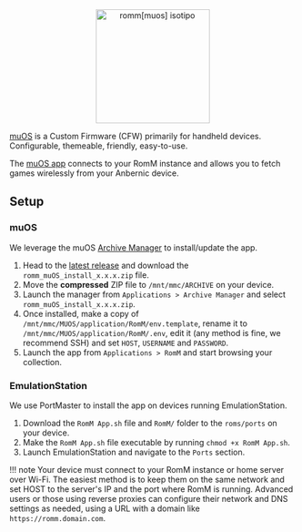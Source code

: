 <!-- trunk-ignore-all(markdownlint/MD033) -->
<!-- trunk-ignore-all(markdownlint/MD041) -->

<div align="center">
    <img src="../../resources/romm/integrations/muos.svg" height="200px" width="200px" alt="romm[muos] isotipo">
</div>

<a href="https://muos.dev" target="_blank">muOS</a> is a Custom Firmware (CFW) primarily for handheld devices. Configurable, themeable, friendly, easy-to-use.

The <a href="https://github.com/rommapp/muos-app" target="_blank">muOS app</a> connects to your RomM instance and allows you to fetch games wirelessly from your Anbernic device.

## Setup

### muOS

We leverage the muOS [Archive Manager](https://muos.dev/help/archive) to install/update the app.

1. Head to the [latest release](https://github.com/rommapp/muos-app/releases/latest) and download the `romm_muOS_install_x.x.x.zip` file.
2. Move the **compressed** ZIP file to `/mnt/mmc/ARCHIVE` on your device.
3. Launch the manager from `Applications > Archive Manager` and select `romm_muOS_install_x.x.x.zip`.
4. Once installed, make a copy of `/mnt/mmc/MUOS/application/RomM/env.template`, rename it to `/mnt/mmc/MUOS/application/RomM/.env`, edit it (any method is fine, we recommend SSH) and set `HOST`, `USERNAME` and `PASSWORD`.
5. Launch the app from `Applications > RomM` and start browsing your collection.

### EmulationStation

We use PortMaster to install the app on devices running EmulationStation.

1. Download the `RomM App.sh` file and `RomM/` folder to the `roms/ports` on your device.
2. Make the `RomM App.sh` file executable by running `chmod +x RomM App.sh`.
3. Launch EmulationStation and navigate to the `Ports` section.

!!! note
Your device must connect to your RomM instance or home server over Wi-Fi. The easiest method is to keep them on the same network and set HOST to the server's IP and the port where RomM is running. Advanced users or those using reverse proxies can configure their network and DNS settings as needed, using a URL with a domain like `https://romm.domain.com`.
